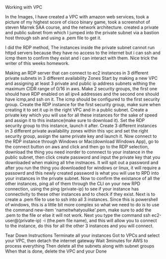 Working with VPC

In the Images, I have created a VPC with amazon web services, took a picture of my highest score of cisco binary game, took a screenshot of steven Marrek SAA course, and the network architecture.
created a private and public subnet from which I jumped into the private subnet via a bastion host through ssh and using a .pem file to get it. 

I did the RDP method, The instances inside the private subnet cannot run httpd servers because they have no access to the internet but i can ssh and icmp them to confirm they exist and i can interact with them.
Nice trick the writer of this weeks homework.

Making an RDP server that can connect to ec2 instances in 3 different private subnets in 3 different availability Zones
Start by making a new VPC and assigning at least 3 private and public ip address subnets withing the maximum CIDR range of 0/16 in aws.
Make 2 security groups, the first one should have RDP enabled on all ipv4 addresses and the second one should have icmp,and ssh on it. The icmp should be configured to the first security group.
Create the RDP instance for the first security group, make sure when creating it to set it up in the right VPC and in a public subnet. Create a private key which you will use for all these instances for the sake of speed and assign it to this instance(make sure to download it). Set the RDP security group to this instance, launch it after.
Create 3 different instances in 3 different private availability zones within this vpc and set the right security group, assign the same private key and launch it.
Now connect to the RDP instance through Windows or Mac(download Windows App), go to the connect button on aws and click and then go to the RDP selection, download the thing you need inorder to connnect to your instance in the public subnet, then click create password and input the private key that you downloaded when making all trhe instnaces.
It will spit out a password and after you run the thing you downloaded for windows or linux, it will require a passowrd and this newly created password is what you will use to RPD into your instances in the private subnet.
Now to confirm the existance of all the other instances, ping all of them through the CLI on your new RPD connection, using the ping (private-ip) to see if your instance has connectivity to these other instances and to check if they exist. Next is to create a .pem file to use to ssh into all 3 instances. Since this is powershell of windows,
this is a little bit more complex so what we need to do is to use the command new-item 'nameitwhatyoulike'.pem, make sure to add the .pem to the file or else it will not work. Next you type the command ssh ec2-user@(private-ip) -i (the.pem file name), and this will allow you to connect to the instance, do this for all the other 3 instances and you will connect.


Tear Down Instructions
Terminate all your instances
Got to VPCs and select your VPC, then detach the internet gateway
Wait 3minutes for AWS to process everything
Then delete all the subnets along with subnet groups
When that is done, delete the VPC and your Done
